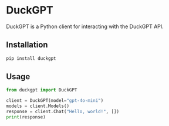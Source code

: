 # DuckGPT

DuckGPT is a Python client for interacting with the DuckGPT API.

## Installation

```bash
pip install duckgpt
```

## Usage

```python
from duckgpt import DuckGPT

client = DuckGPT(model="gpt-4o-mini")
models = client.Models()
response = client.Chat("Hello, world!", [])
print(response)
```
